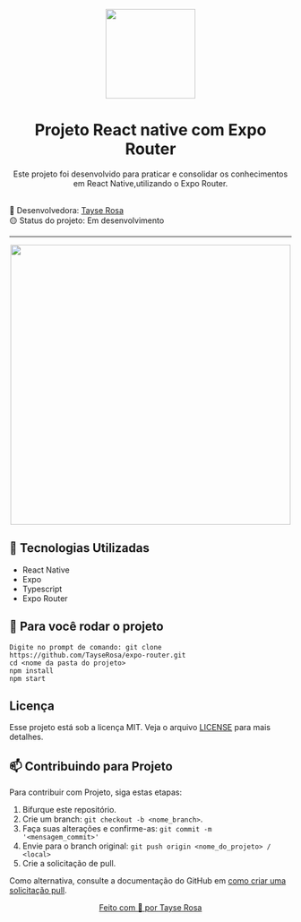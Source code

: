<p align="center">
  <img src="https://brandslogos.com/wp-content/uploads/images/large/nodejs-logo.png" width="160">
</p>
<h1 align="center"> Projeto React native com Expo Router </h1>

<p align="center">Este projeto foi desenvolvido para praticar e consolidar os conhecimentos em React Native,utilizando o Expo Router.</p>

<br>
🚀 Desenvolvedora:
<a href="https://www.tayserosa.com">
Tayse Rosa
</a>
<br>
🟡 Status do projeto: Em desenvolvimento

---
<p align="center">
  <img src="readme_image.png" width="500">
</p>


## 🚀 Tecnologias Utilizadas
<ul>
    <li>React Native</li>
    <li>Expo</li>
    <li>Typescript</li>
    <li>Expo Router</li>
</ul>


## 🚀 Para você rodar o projeto
```
Digite no prompt de comando: git clone https://github.com/TayseRosa/expo-router.git
cd <nome da pasta do projeto>
npm install
npm start
```


## Licença
Esse projeto está sob a licença MIT. Veja o arquivo [LICENSE](LICENSE.md) para mais detalhes.


## 📫 Contribuindo para Projeto

Para contribuir com Projeto, siga estas etapas:

1. Bifurque este repositório.
2. Crie um branch: `git checkout -b <nome_branch>`.
3. Faça suas alterações e confirme-as: `git commit -m '<mensagem_commit>'`
4. Envie para o branch original: `git push origin <nome_do_projeto> / <local>`
5. Crie a solicitação de pull.

Como alternativa, consulte a documentação do GitHub em [como criar uma solicitação pull](https://help.github.com/en/github/collaborating-with-issues-and-pull-requests/creating-a-pull-request).


<a href="https://www.tayserosa.com">
<p align="center">Feito com 💜 por Tayse Rosa</p>
</a>
